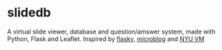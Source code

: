 # slidedb

A virtual slide viewer, database and question/amswer system, made with Python, Flask and Leaflet. Inspired by [flasky](https://github.com/miguelgrinberg/flasky), [microblog](https://github.com/miguelgrinberg/microblog) and [NYU VM](https://virtualmicroscope.iime.cloud/)

